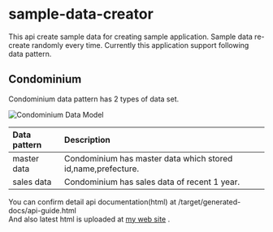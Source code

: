 # sample-data-creator
This api create sample data for creating sample application.
Sample data re-create randomly every time.
Currently this application support following data pattern.

## Condominium
Condominium data pattern has 2 types of data set.

![Condominium Data Model](http://takahirofujii.com/product/sample-data-creator/0.0.1/condominium-data-model.jpg)

| Data pattern | Description |
|:-------------|:------------|
| master data  | Condominium has master data which stored id,name,prefecture. |
| sales data   | Condominium has sales data of recent 1 year. |

You can confirm detail api documentation(html) at /target/generated-docs/api-guide.html  
And also latest html is uploaded at [my web site](http://takahirofujii.com/product/sample-data-creator/0.0.1/api-guide.html) .
